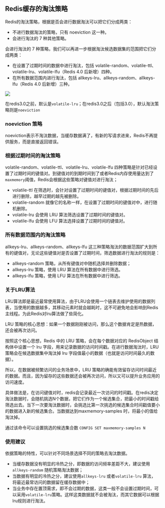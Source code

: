 ## Redis缓存的淘汰策略
Redis的淘汰策略，根据是否会进行数据淘汰可以把它们分成两类：
- 不进行数据淘汰的策略，只有 noeviction 这一种。
- 会进行淘汰的 7 种其他策略。

会进行淘汰的 7 种策略，我们可以再进一步根据淘汰候选数据集的范围把它们分成两类：
- 在设置了过期时间的数据中进行淘汰，包括 volatile-random、volatile-ttl、volatile-lru、volatile-lfu（Redis 4.0 后新增）四种。
- 在所有数据范围内进行淘汰，包括 allkeys-lru、allkeys-random、allkeys-lfu（Redis 4.0 后新增）三种。



<img src="https://static001.geekbang.org/resource/image/04/f6/04bdd13b760016ec3b30f4b02e133df6.jpg"/>

在redis3.0之前，默认是`volatile-lru`；在redis3.0之后（包括3.0），默认淘汰策略则是`noeviction`

### noeviction 策略

noeviction表示不淘汰数据，当缓存数据满了，有新的写请求进来，Redis不再提供服务，而是直接返回错误。

### 根据过期时间的淘汰策略
volatile-random、volatile-ttl、volatile-lru、volatile-lfu 四种策略是针对已经设置了过期时间的键值对。到键值对的到期时间到了或者Redis内存使用量达到了`maxmemory`阈值，Redis会根据这些策略对键值对进行淘汰；

* volatile-ttl 在筛选时，会针对设置了过期时间的键值对，根据过期时间的先后进行删除，越早过期的越先被删除。
* volatile-random 就像它的名称一样，在设置了过期时间的键值对中，进行随机删除。
* volatile-lru 会使用 LRU 算法筛选设置了过期时间的键值对。
* volatile-lfu 会使用 LFU 算法选择设置了过期时间的键值对。


### 所有数据范围内的淘汰策略

allkeys-lru、allkeys-random、allkeys-lfu 这三种策略淘汰的数据范围扩大到所有的键值对，无论这些键值对是否设置了过期时间，筛选数据进行淘汰的规则是：
* allkeys-random 策略，从所有键值对中随机选择并删除数据；
* allkeys-lru 策略，使用 LRU 算法在所有数据中进行筛选。
* allkeys-lfu 策略，使用 LFU 算法在所有数据中进行筛选。


### 关于LRU算法 
LRU算法即是最近最常使用算法，由于LRU会使用一个链表去维护使用的数据列表，当使用的数据越多，其移动元素时就会越耗时，这不可避免地会影响到Redis主线程。为此Redis对lru算法做了些简化。

LRU 策略的核心思想：如果一个数据刚刚被访问，那么这个数据肯定是热数据，还会被再次访问。

按照这个核心思想，Redis 中的 LRU 策略，会在每个数据对应的 RedisObject 结构体中设置一个 lru 字段，用来记录数据的访问时间戳。在进行数据淘汰时，LRU 策略会在候选数据集中淘汰掉 lru 字段值最小的数据（也就是访问时间最久的数据）。

所以，在数据被频繁访问的业务场景中，LRU 策略的确能有效留存访问时间最近的数据。而且，因为留存的这些数据还会被再次访问，所以又可以提升业务应用的访问速度。

具体做法是，在访问键值对时，redis会记录最近一次访问的时间戳。在redis决定淘汰数据时，会随机挑选N个数据，把它们作为一个候选集合，把最小的时间戳给筛选出去。当下一次要淘汰数据时，会挑选比第一次挑选的候选集合时间戳值要小的数据进入新的候选集合。当数据达到maxmemory-samples 时，将最小的值给淘汰掉。

通过该命令可以设置挑选的候选集合数
`CONFIG SET maxmemory-samples N`


### 使用建议

依据策略的特性，可以针对不同场景选择不同的策略去淘汰数据。
* 当缓存数据没有明显的冷热之分，即数据的访问频率差距不大，建议使用`allkeys-random` 随机策略淘汰数据；
* 当数据有明显的冷热之分，建议使用`allkeys-lru` 或者`volatile-lru` 算法，将最近最常访问的数据留在缓存数据中；
* 当业务中存在置顶需求，即不会过期的数据，这类一般不会设置过期时间，可以采用`volatile-lru`策略。这样这类数据就不会被淘汰，而其它数据可以根据lru规则进行淘汰。